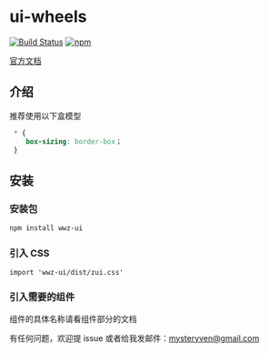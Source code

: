 # ui-wheels

[![Build Status](https://travis-ci.org/mysteryven/ui-wheels.svg?branch=master)](https://travis-ci.org/mysteryven/ui-wheels)
[![npm](https://img.shields.io/badge/license-MIT-green.svg)](https://www.npmjs.com/package/wwz-ui)

[官方文档](https://wwz.gitbook.io/zui)

## 介绍

推荐使用以下盒模型

```css
 * {
    box-sizing: border-box；
 }
```
## 安装


### 安装包
```bash
npm install wwz-ui
```

### 引入 CSS 

```vue
import 'wwz-ui/dist/zui.css'
```

### 引入需要的组件

组件的具体名称请看组件部分的文档


有任何问题，欢迎提 issue 或者给我发邮件：mysteryven@gmail.com











